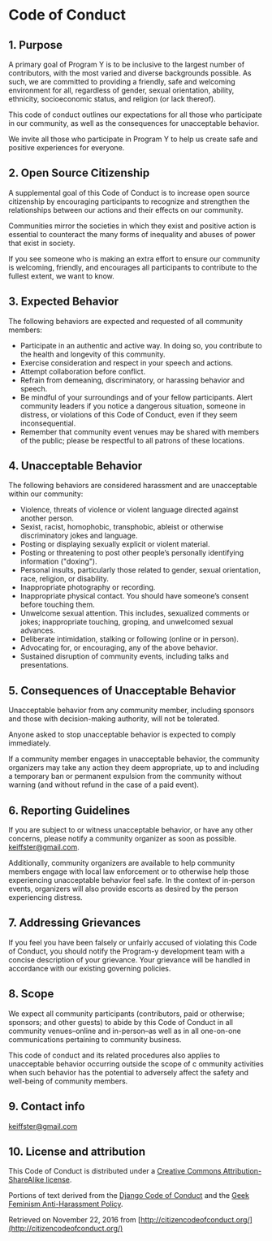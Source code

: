 # Code of Conduct

## 1. Purpose

A primary goal of Program Y is to be inclusive to the largest number of contributors, with the most varied and diverse 
backgrounds possible. As such, we are committed to providing a friendly, safe and welcoming environment for all, 
regardless of gender, sexual orientation, ability, ethnicity, socioeconomic status, and religion (or lack thereof).

This code of conduct outlines our expectations for all those who participate in our community, as well as the 
consequences for unacceptable behavior.

We invite all those who participate in Program Y to help us create safe and positive experiences for everyone.

## 2. Open Source Citizenship

A supplemental goal of this Code of Conduct is to increase open source citizenship by encouraging participants to 
recognize and strengthen the relationships between our actions and their effects on our community.

Communities mirror the societies in which they exist and positive action is essential to counteract the many forms of 
inequality and abuses of power that exist in society.

If you see someone who is making an extra effort to ensure our community is welcoming, friendly, and encourages all 
participants to contribute to the fullest extent, we want to know.

## 3. Expected Behavior

The following behaviors are expected and requested of all community members:

*   Participate in an authentic and active way. In doing so, you contribute to the health and longevity of this community.
*   Exercise consideration and respect in your speech and actions.
*   Attempt collaboration before conflict.
*   Refrain from demeaning, discriminatory, or harassing behavior and speech.
*   Be mindful of your surroundings and of your fellow participants. Alert community leaders if you notice a dangerous 
situation, someone in distress, or violations of this Code of Conduct, even if they seem inconsequential.
*   Remember that community event venues may be shared with members of the public; please be respectful to all patrons 
of these locations.

## 4. Unacceptable Behavior

The following behaviors are considered harassment and are unacceptable within our community:

*   Violence, threats of violence or violent language directed against another person.
*   Sexist, racist, homophobic, transphobic, ableist or otherwise discriminatory jokes and language.
*   Posting or displaying sexually explicit or violent material.
*   Posting or threatening to post other people’s personally identifying information ("doxing").
*   Personal insults, particularly those related to gender, sexual orientation, race, religion, or disability.
*   Inappropriate photography or recording.
*   Inappropriate physical contact. You should have someone’s consent before touching them.
*   Unwelcome sexual attention. This includes, sexualized comments or jokes; inappropriate touching, groping, and 
unwelcomed sexual advances.
*   Deliberate intimidation, stalking or following (online or in person).
*   Advocating for, or encouraging, any of the above behavior.
*   Sustained disruption of community events, including talks and presentations.

## 5. Consequences of Unacceptable Behavior

Unacceptable behavior from any community member, including sponsors and those with decision-making authority, 
will not be tolerated.

Anyone asked to stop unacceptable behavior is expected to comply immediately.

If a community member engages in unacceptable behavior, the community organizers may take any action they deem 
appropriate, up to and including a temporary ban or permanent expulsion from the community without warning 
(and without refund in the case of a paid event).

## 6. Reporting Guidelines

If you are subject to or witness unacceptable behavior, or have any other concerns, please notify a community 
organizer as soon as possible. keiffster@gmail.com.

Additionally, community organizers are available to help community members engage with local law enforcement or 
to otherwise help those experiencing unacceptable behavior feel safe. In the context of in-person events, organizers 
will also provide escorts as desired by the person experiencing distress.

## 7. Addressing Grievances

If you feel you have been falsely or unfairly accused of violating this Code of Conduct, you should notify the Program-y
development team with a concise description of your grievance. Your grievance will be handled in accordance with our 
existing governing policies.

## 8. Scope

We expect all community participants (contributors, paid or otherwise; sponsors; and other guests) to abide by this 
Code of Conduct in all community venues–online and in-person–as well as in all one-on-one communications pertaining 
to community business.

This code of conduct and its related procedures also applies to unacceptable behavior occurring outside the scope of c
ommunity activities when such behavior has the potential to adversely affect the safety and well-being of community members.

## 9. Contact info

keiffster@gmail.com

## 10. License and attribution

This Code of Conduct is distributed under a 
[Creative Commons Attribution-ShareAlike license](http://creativecommons.org/licenses/by-sa/3.0/).

Portions of text derived from the [Django Code of Conduct](https://www.djangoproject.com/conduct/) 
and the [Geek Feminism Anti-Harassment Policy](http://geekfeminism.wikia.com/wiki/Conference_anti-harassment/Policy).

Retrieved on November 22, 2016 from [http://citizencodeofconduct.org/](http://citizencodeofconduct.org/)
